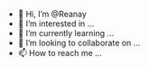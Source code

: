 - 👋 Hi, I’m @Reanay
- 👀 I’m interested in ...
- 🌱 I’m currently learning ...
- 💞️ I’m looking to collaborate on ...
- 📫 How to reach me ...

<!---
Reanay/Reanay is a ✨ special ✨ repository because its `README.md` (this file) appears on your GitHub profile.
You can click the Preview link to take a look at your changes.
--->
